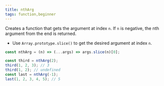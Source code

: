 ```yaml
---
title: nthArg
tags: function,beginner
---
```


Creates a function that gets the argument at index `n`. If `n` is negative, the nth argument from the end is returned.

- Use `Array.prototype.slice()` to get the desired argument at index `n`.

```js
const nthArg = (n) => (...args) => args.slice(n)[0];
```

```js
const third = nthArg(2);
third(1, 2, 3); // 3
third(1, 2); // undefined
const last = nthArg(-1);
last(1, 2, 3, 4, 5); // 5
```
